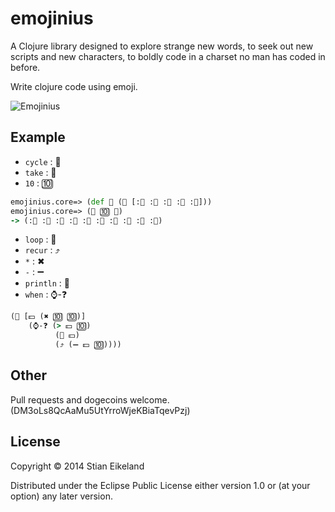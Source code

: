 # emojinius

A Clojure library designed to explore strange new words, to seek out new scripts and new characters, to boldly code in a charset no man has coded in before.

Write clojure code using emoji.

![Emojinius](http://www.eikeland.se/other/emojinius.png)

## Example

* `cycle` : 🚴
* `take` : 👊
* `10` : 🔟

```clojure
emojinius.core=> (def 🏁 (🚴 [:🚙 :🚗 :🚕 :🚓 :🚜]))
emojinius.core=> (👊 🔟 🏁)
-> (:🚙 :🚗 :🚕 :🚓 :🚜 :🚙 :🚗 :🚕 :🚓 :🚜)
```

* `loop` : 🔁
* `recur` : ⤴
* `*` : ✖
* `-` : ➖
* `println` : 📠
* `when` : ⌚-❓

```clojure
(🔁 [💵 (✖ 🔟 🔟)]
    (⌚-❓ (> 💵 🔟)
          (📠 💵)
          (⤴ (➖ 💵 🔟))))
```

## Other

Pull requests and dogecoins welcome. (DM3oLs8QcAaMu5UtYrroWjeKBiaTqevPzj)

## License

Copyright © 2014 Stian Eikeland

Distributed under the Eclipse Public License either version 1.0 or (at
your option) any later version.
